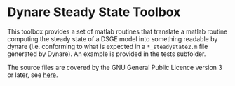 # Dynare Steady State Toolbox

This toolbox provides a set of matlab routines that translate a matlab
routine computing the steady state of a DSGE model into something readable
by dynare (i.e. conforming to what is expected in a `*_steadystate2.m` file
generated by Dynare). An example is provided in the tests subfolder.

The source files are covered by the GNU General Public Licence version
3 or later, see [here](LICENSE.md).
